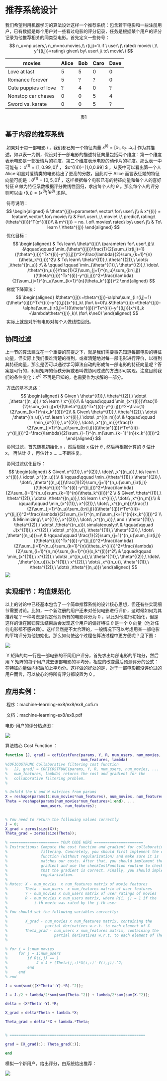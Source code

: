 # 推荐系统设计

​		我们希望利用机器学习的算法设计这样一个推荐系统：包含若干电影和一些注册用户，已有数据是每个用户对一些看过电影的评分记录，任务是根据某个用户的评分记录为他推荐相关的同类型电影。首先定义一些符号：
$$
n_u=np.users,\ n_m=no.movies,\\ r(i,j)=1\ if \ user\ j\ rated\ movie\ i,\\   y^{(i,j)}=rating\ given\ by\ user\ j\ to\ movie\ i
$$

| movies               | Alice | Bob  | Caro | Dave |
| -------------------- | :---- | ---- | ---- | ---- |
| Love at last         | 5     | 5    | 0    | 0    |
| Romance forever      | 5     | ?    | ?    | 0    |
| Cute puppies of love | ?     | 4    | 0    | ?    |
| Nonstop car chases   | 0     | 0    | 5    | 4    |
| Sword vs. karate     | 0     | 0    | 5    | ?    |

<center>表1</center> 



## 基于内容的推荐系统

​		如果对于每一部电影 i ，我们都已知一个特征向量 $x^{(i)}=[x_1,x_2\dots x_n]$ 作为其描述，如以表一为例，假设对于一部电影的描述特征向量包括两个维度：第一个维度表示电影是一部爱情片的程度，第二个维度表示电影的动作片的程度。那么表一中可能有： $x^{(1)}=[1,0.99,0]^t$ ， $x^{(4)}=[1,0,0.99] $ ，从表中可以看出第一个人 Alice 明显对爱情类的电影给出了更高的分数，因此对于 Alice 而言表征她的特征向量可能是：$\theta^{(1)}=[0,5,0]^t$ ，这样根据每个电影已有的特征向量和每个人的喜好特征 $\theta$ 做为特征系数根据评分做线性回归，求出每个人的 $\theta$ 。那么每个人的评分则可以由 $r(i,j) = (x^{(i)})^t\theta^{(j)}$ 求得。

​		符号说明：
$$
\begin{aligned}
& \theta^{(j)}=parameter\ vector\ for\ user\ j\\
& x^{(i)} = feature\ vector\ for\ movie\ i\\
& For\ user\ j,\ movie\ i,\ predict\ rating:\ (\theta^{(i)})^T(x^{(i)})\\
& m^{(j)} = no. \ of\ movies\ rated\ by\ user\ j\\
& To\ learn \ \theta^{(j)}
\end{aligned}
$$
​		优化目标：
$$
\begin{aligned}
& To\ learn\ \theta^{(j)}\ (parameter\ for\ user\ j):\\
&\qquad\qquad \min_{\theta^{(j)}}\frac{1}{2}\sum_{i:r(i,j)=1}((\theta^{(j)})^Tx^{(i)}-y^{(i,j)})^2+\frac{\lambda}{2}\sum_{k=1}^{n}(\theta_k^{(j)})^2\\
& To\ learn\ \theta^{(1)},\ \theta^{(2)},\ \dots\ ,\theta^{(n_u)} :\\
& \qquad \qquad \min_{\theta^{(1)},\ \theta^{(2)},\ \dots\ ,\theta^{(n_u)}}\frac{1}{2}\sum_{j=1}^{n_u}\sum_{i:r(i,j)}((\theta^{(j)})^Tx^{(i)}-y^{(i,j)})^2+\frac{\lambda}{2}\sum_{j=1}^{n_u}\sum_{k=1}^{n}(\theta_k^{(j)})^2
\end{aligned}
$$
​		梯度下降算法：
$$
\begin{aligned}
&\theta^{(j)}:=\theta^{(j)}-\alpha\sum_{i:r(i,j)=1}((\theta^{(j)})^Tx^{(i)}-y^{(i,j)})x^{i}_k\ (for\ k=0)\\
&\theta^{(j)}:=\theta^{(j)}-\alpha(\sum_{i:r(i,j)=1}((\theta^{(j)})^Tx^{(i)}-y^{(i,j)})x^{i}_k +\lambda\theta^{(j)}_k)\ (for\ k\ne0)
\end{aligned}
$$
​		实际上就是对所有电影对每个人做线性回归。



## 协同过滤

​		上一节的算法建立在一个重要的前提之下，就是我们需要事先知道每部电影的特征向量，但实际上我们很难清楚的得到，或者清楚地对每一部电影进行评价，以得到其特征向量，那么是否可以通过学习算法自动的形成每一部电影的特征向量呢？答案是可行的，利用矩阵的低秩分解或者叫做协同过滤的方法即可实现。注意目前我们的条件变化：$x^{(i)}$ 不再是已知的，也需要作为求解的一部分。

​		方法的基本思路：
$$
\begin{aligned}
& Given \ \theta^{(1)},\ \theta^{(2)},\ \dots\ ,\theta^{(n_u)},\ to\ learn \ x^{(i)}:\\
& \qquad\qquad \min_{x^{(i)}}\frac{1}{2}\sum_{i:r(i,j)=1}((\theta^{(j)})^Tx^{(i)}-y^{(i,j)})^2+\frac{1}{2}\sum_{k=1}^n(x_k^{(i)})^2\\
& Given\ \theta^{(1)},\ \theta^{(2)},\ \dots\ ,\theta^{(n_u)},\ to\ learn \ x^{(i)},\ \dots\ ,x^{(n_m)}:\\
& \qquad\qquad \min_{x^{(1)},\ x^{(2)},\ \dots\ ,x^{(n_m)}}\frac{1}{2}\sum_{j=1}^{n_u}\sum_{i:r(i,j)}((\theta^{(j)})^Tx^{(i)}-y^{(i,j)})^2+\frac{\lambda}{2}\sum_{i=1}^{n_m}\sum_{k=1}^{n}(x_k^{(i)})^2
\end{aligned}
$$
​		协同过滤，首先随机初始化 $x$ ，然后根据 x 估计 $\theta$ , 然后再根据计算的 $\theta$ 估计 x， 再估计 $\theta$ ，再估计 x ... ...不断往复。

​		协同过滤优化目标：
$$
\begin{aligned}
& Given\ x^{(1)},\ x^{(2)},\ \dots\ ,x^{(n_u)},\ to\ learn \ x^{(i)},\ \dots\ ,x^{(n_u)}:\\
& \qquad\qquad \min_{\theta^{(1)},\ \theta^{(2)},\ \dots\ ,\theta^{(n_u)}}\frac{1}{2}\sum_{j=1}^{n_u}\sum_{i:r(i,j)}((\theta^{(j)})^Tx^{(i)}-y^{(i,j)})^2+\frac{\lambda}{2}\sum_{i=1}^{n_u}\sum_{k=1}^{n}(\theta_k^{(i)})^2
\\
& Given\ \theta^{(1)},\ \theta^{(2)},\ \dots\ ,\theta^{(n_u)},\ to\ learn \ x^{(i)},\ \dots\ ,x^{(n_m)}:\\
& \qquad\qquad \min_{x^{(1)},\ x^{(2)},\ \dots\ ,x^{(n_m)}}\frac{1}{2}\sum_{j=1}^{n_u}\sum_{i:r(i,j)}((\theta^{(j)})^Tx^{(i)}-y^{(i,j)})^2+\frac{\lambda}{2}\sum_{i=1}^{n_m}\sum_{k=1}^{n}(x_k^{(i)})^2
\\
& Minimizing\ \ x^{(1)},\ x^{(2)},\ \dots\ ,x^{(n_u)},\ and \  \theta^{(1)},\ \theta^{(2)},\ \dots\ ,\theta^{(n_u)}\ simulateously:\\
& \qquad\qquad J(x^{(1)},\ x^{(2)},\ \dots\ ,x^{(n_u)}, \theta^{(1)},\ \theta^{(2)},\ \dots\ ,\theta^{(n_u)})=\\
& \qquad\qquad
\frac{1}{2}\sum_{j=1}^{n_u}\sum_{i:r(i,j)}((\theta^{(j)})^Tx^{(i)}-y^{(i,j)})^2+\frac{\lambda}{2}\sum_{i=1}^{n_u}\sum_{k=1}^{n}(\theta_k^{(i)})^2+\frac{\lambda}{2}\sum_{i=1}^{n_m}\sum_{k=1}^{n}(x_k^{(i)})^2\\
& \qquad\qquad \min_{x^{(1)},\ x^{(2)},\ \dots\ ,x^{(n_u)},\\ \theta^{(1)},\ \theta^{(2)},\ \dots\ ,\theta^{(n_u)}}J(x^{(1)},\ x^{(2)},\ \dots\ ,x^{(n_u)}, \theta^{(1)},\ \theta^{(2)},\ \dots\ ,\theta^{(n_u)})
\end{aligned}
$$
![](images/QQ截图20190527113046.jpg)



## 实现细节：均值规范化

​		以上的讨论中已经基本包含了一个简单推荐系统的设计核心思想，但还有些实现细节需要讨论。比如，一个新注册的用户还未对任何电影进行评价，这时候如何为其推荐呢？一种考虑是假定他对所有的电影评分为 0 ，以此对他进行初始化，但是这样的话在回归算法结束后会发现这个用户的偏好特征 $\theta$ 是一个 0 向量（他对任何电影都不感兴趣）。这样显然是不太合理的，一般情况下可以考虑用某一部电影的平均评分为他初始化，那么如何使这个过程在算法过程中更方便呢？见下图：

![](images/QQ截图20190527113833.jpg)

​		Y 矩阵的每一行是一部电影的不同用户评分，首先求出每部电影的平均分，然后用 Y 矩阵的每个用户减去该部电影的平均分，相应的改变最后预测评分的公式：在特征向量做内积后加上平均分。这样做的好处的是，对于一部电影都没评价过的用户而言，可以放心的将所有评分都设置为 0 。



## 应用实例：

​		程序：machine-learning-ex8/ex8/ex8_cofi.m

​		文档：machine-learning-ex8/ex8.pdf

电影-用户的评分热点图：

![](images/ex_8_1.jpg)

算法核心 Cost Function ：

```matlab
function [J, grad] = cofiCostFunc(params, Y, R, num_users, num_movies, ...
                                  num_features, lambda)
%COFICOSTFUNC Collaborative filtering cost function
%   [J, grad] = COFICOSTFUNC(params, Y, R, num_users, num_movies, ...
%   num_features, lambda) returns the cost and gradient for the
%   collaborative filtering problem.
%

% Unfold the U and W matrices from params
X = reshape(params(1:num_movies*num_features), num_movies, num_features);
Theta = reshape(params(num_movies*num_features+1:end), ...
                num_users, num_features);

            
% You need to return the following values correctly
J = 0;
X_grad = zeros(size(X));
Theta_grad = zeros(size(Theta));

% ====================== YOUR CODE HERE ======================
% Instructions: Compute the cost function and gradient for collaborative
%               filtering. Concretely, you should first implement the cost
%               function (without regularization) and make sure it is
%               matches our costs. After that, you should implement the 
%               gradient and use the checkCostFunction routine to check
%               that the gradient is correct. Finally, you should implement
%               regularization.
%
% Notes: X - num_movies  x num_features matrix of movie features
%        Theta - num_users  x num_features matrix of user features
%        Y - num_movies x num_users matrix of user ratings of movies
%        R - num_movies x num_users matrix, where R(i, j) = 1 if the 
%            i-th movie was rated by the j-th user
%
% You should set the following variables correctly:
%
%        X_grad - num_movies x num_features matrix, containing the 
%                 partial derivatives w.r.t. to each element of X
%        Theta_grad - num_users x num_features matrix, containing the 
%                     partial derivatives w.r.t. to each element of Theta
%

% for i = 1:num_movies
%     for j = 1:num_users
%         if R(i,j) == 1
%             J = J + (Theta(j,:)*X(i,:)'-Y(i,j)).^2;
%         end
%     end
% end

J = sum(sum(((X*Theta'-Y).*R).^2));

J = J./2 + lambda/2*sum(sum(Theta.^2)) + lambda/2*sum(sum(X.^2));

delta = (X*Theta'-Y).*R;

X_grad = delta*Theta + lambda.*X;

Theta_grad = delta'*X + lambda.*Theta;


% =============================================================

grad = [X_grad(:); Theta_grad(:)];

end

```



模拟一个新用户，给出评分，由系统给出推荐：

![](images/QQ截图20190527114948.jpg)

